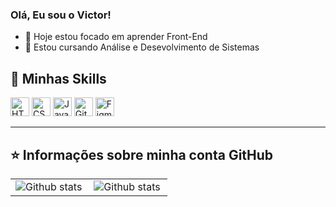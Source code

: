 ### Olá, Eu sou o Victor!
- 🔭 Hoje estou focado em aprender Front-End
- 🌱 Estou cursando Análise e Desevolvimento de Sistemas

## 🚀 Minhas Skills

<div>
     <img height="30" weigth="30" src="https://cdn.jsdelivr.net/gh/devicons/devicon/icons/html5/html5-original.svg" alt="HTML5"/>
     <img height="30" weigth="30" src="https://cdn.jsdelivr.net/gh/devicons/devicon/icons/css3/css3-original.svg" alt="CSS3"/>
     <img height="30" weigth="30" src="https://cdn.jsdelivr.net/gh/devicons/devicon/icons/javascript/javascript-original.svg" alt="Javascript"/>
     <img height="30" weigth="30" src="https://cdn.jsdelivr.net/gh/devicons/devicon/icons/git/git-original.svg" alt="Git"/>
     <img height="30" weigth="30" src="https://cdn.jsdelivr.net/gh/devicons/devicon/icons/figma/figma-original.svg" alt="Figma"/>
</div>
 <hr>           
 
## ⭐ Informações sobre minha conta GitHub

<table>
  <tr>
      <td>
<img align="left" src="https://github-readme-stats.vercel.app/api/top-langs/?username=victorfdev&theme=dark&hide_border=false&include_all_commits=true&count_private=true&layout=compact" alt="Github stats" />
  </td>
    <td>
       <img align="left" src="https://github-readme-stats.vercel.app/api?username=victorfdev&theme=dark&hide_border=false&include_all_commits=true&count_private=true" alt="Github stats" />
      </td>
  </tr>
</table><br/>
